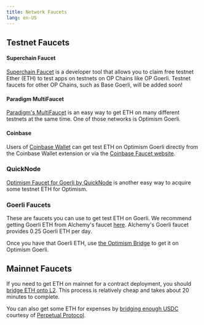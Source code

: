 ```yaml
---
title: Network Faucets 
lang: en-US
---
```


## Testnet Faucets

#### Superchain Faucet
[Superchain Faucet](https://app.optimism.io/faucet) is a developer tool that allows you to claim free testnet Ether (ETH) to test apps on testnets on OP Chains like OP Goerli. Testnet faucets for other OP Chains, such as Base Goerli, will be added soon!

#### Paradigm MultiFaucet

[Paradigm's MultiFaucet](https://faucet.paradigm.xyz/) is an easy way to get ETH on many different testnets at the same time.
One of those networks is Optimism Goerli.

#### Coinbase

Users of [Coinbase Wallet](https://www.coinbase.com/wallet) can get test ETH on Optimism Goerli directly from the Coinbase Wallet extension or via the [Coinbase Faucet website](https://coinbase.com/faucets/optimism-goerli-faucet).

### QuickNode

[Optimism Faucet for Goerli by QuickNode](https://faucet.quicknode.com/optimism/goerli) is another easy way to acquire
some testnet ETH for Optimism.

### Goerli Faucets

These are faucets you can use to get test ETH on Goerli. 
We recommend getting Goerli ETH from Alchemy's faucet [here](https://goerlifaucet.com/?a=818c11a8da). 
Alchemy's Goerli faucet provides 0.25 Goerli ETH per day.

Once you have that Goerli ETH, use [the Optimism Bridge](https://app.optimism.io/bridge) to get it on Optimism Goerli.


## Mainnet Faucets

If you need to get ETH on mainnet for a contract deployment, you should [bridge ETH onto L2](https://gateway.optimism.io/).
This process is relatively cheap and takes about 20 minutes to complete.

You can also get some ETH for expenses by [bridging enough USDC](https://optifaucet.com/) courtesy of [Perpetual Protocol](https://perp.com/).
